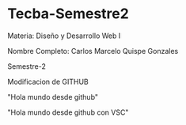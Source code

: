 # Tecba-Semestre2
Materia: Diseño y Desarrollo Web I

Nombre Completo: Carlos Marcelo Quispe Gonzales

Semestre-2

Modificacion de GITHUB

"Hola mundo desde github"

"Hola mundo desde  github con VSC"

